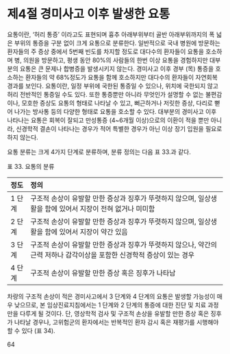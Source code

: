 # 제4절 경미사고 이후 발생한 요통

요통이란, ‘허리 통증’ 이라고도 표현되며 흉추 아래부위부터 골반 아래부위까지의 폭 넓은 부위의 통증을 구분 없이 크게 요통으로 분류한다. 일반적으로 국내 병원에 방문하는 환자들의 주 증상 중에서 5번째 빈도를 차지할 정도로 대다수의 환자들이 요통을 호소하며 병, 의원을 방문하고, 평생 동안 80%의 사람들의 한번 이상 요통을 경험하지만 대부분의 요통은 큰 문제나 합병증을 발생시키지 않는다. 경미사고 이후 경부 (목) 통증을 호소하는 환자들의 약 68%정도가 요통을 함께 호소하지만 대다수의 환자들이 자연회복 경과를 보인다. 요통이란, 일정 부위에 국한된 통증일 수 있으나, 위치에 국한되지 않고 허리 전반적인 통증일 수도 있다. 또한 통증뿐만 아니라 무엇인가 설명할 수 없는 불편감이나, 모호한 증상도 요통의 형태로 나타날 수 있고, 뻐근하거나 저릿한 증상, 다리로 뻗어 나가는 방사통 등의 다양한 형태로 요통을 호소할 수 있다. 대부분의 경미사고 이후 나타나는 요통은 회복이 잘되고 만성통증 (4~6개월 이상)으로의 이환이 적을 뿐만 아니라, 신경학적 결손이 나타나는 경우가 적어 특별한 경우가 아닌 이상 장기 입원을 필요로 하지 않는다.

요통 분류는 크게 4가지 단계로 분류하며, 분류 정의는 다음 표 33.과 같다.

표 33. 요통의 분류

| 정도 | 정의 |
| :--- | :--- |
| 1 단계 | 구조적 손상이 유발할 만한 증상과 징후가 뚜렷하지 않으며, 일상생활을 함에 있어서 지장이 전혀 없거나 미미함 |
| 2 단계 | 구조적 손상이 유발할 만한 증상과 징후가 뚜렷하지 않으며, 일상생활을 함에 있어서 지장이 약간 있음 |
| 3 단계 | 구조적 손상이 유발할 만한 증상과 징후가 뚜렷하지 않으나, 약간의 근력 저하나 감각이상을 포함한 신경학적 증상이 있는 경우 |
| 4 단계 | 구조적 손상이 유발할 만한 증상 혹은 징후가 나타남 |

차량의 구조적 손상이 적은 경미사고에서 3 단계와 4 단계의 요통은 발생할 가능성이 매우 낮으므로, 본 임상진료지침에서는 1 단계와 2 단계의 통증에 대한 진단 및 치료 과정만을 다루게 될 것이다. 단, 영상학적 검사 및 구조적 손상을 유발할 만한 증상 혹은 징후가 나타날 경우나, 고위험군의 환자에서는 반복적인 환자 감시 혹은 재평가를 시행해야 할 수 있다 (표 34).

<PAGE>64